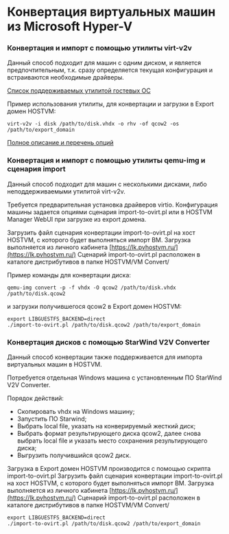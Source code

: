 # Конвертация виртуальных машин из Microsoft Hyper-V



### Конвертация и импорт с помощью утилиты virt-v2v

Данный способ подходит для машин с одним диском, и является предпочтительным, т.к. сразу определяется текущая конфигурация и встраиваются необходимые драйверы.

[Список поддерживаемых утилитой гостевых ОС](https://libguestfs.org/virt-v2v-support.1.html)

Пример использования утилиты, для конвертации и загрузки в Export домен HOSTVM:

```
virt-v2v -i disk /path/to/disk.vhdx -o rhv -of qcow2 -os /path/to/export_domain
```

[Полное описание и перечень опций](https://libguestfs.org/virt-v2v.1.html)

### Конвертация и импорт с помощью утилиты qemu-img и сценария import <a href="#user-content-konvertaciya-i-import-s-pomoshyu-utility-qemu-img-i-skripta-import-to-ovirt" id="user-content-konvertaciya-i-import-s-pomoshyu-utility-qemu-img-i-skripta-import-to-ovirt"></a>

Данный способ подходит для машин с несколькими дисками, либо неподдерживаемыми утилитой virt-v2v.

Требуется предварительная установка драйверов virtio. Конфигурация машины задается опциями сценария import-to-ovirt.pl или в HOSTVM Manager WebUI при загрузке из export домена.

Загрузить файл сценария конвертации import-to-ovirt.pl на хост HOSTVM, с которого будет выполняться импорт ВМ. Загрузка выполняется из личного кабинета [https://lk.pvhostvm.ru/](https://lk.pvhostvm.ru/) Сценарий import-to-ovirt.pl  расположен в каталоге дистрибутивов в папке HOSTVM/VM Convert/

Пример команды для конвертации диска:

```
qemu-img convert -p -f vhdx -O qcow2 /path/to/disk.vhdx /path/to/disk.qcow2
```

и загрузки получившегося qcow2 в Export домен HOSTVM:

```
export LIBGUESTFS_BACKEND=direct
./import-to-ovirt.pl /path/to/disk.qcow2 /path/to/export_domain
```

### Конвертация дисков с помощью StarWind V2V Converter <a href="#user-content-konvertaciya-problemnykh-diskov-s-pomoshyu-po-starwind" id="user-content-konvertaciya-problemnykh-diskov-s-pomoshyu-po-starwind"></a>

Данный способ конвертации также поддерживается для импорта виртуальных машин в HOSTVM.&#x20;

Потребуется отдельная Windows машина с установленным ПО StarWind V2V Converter.

Порядок действий:

* Скопировать vhdx на Windows машину;
* Запустить ПО Starwind;
* Выбрать local file, указать на конверируемый жесткий диск;
* Выбрать формат результирующего диска qcow2, далее снова выбрать local file и указать место сохранения результирующего диска;
* Выгрузить получившийся qcow2 диск.

Загрузка в Export домен HOSTVM производится с помощью скрипта import-to-ovirt.pl Загрузить файл сценария конвертации import-to-ovirt.pl на хост HOSTVM, с которого будет выполняться импорт ВМ. Загрузка выполняется из личного кабинета [https://lk.pvhostvm.ru/](https://lk.pvhostvm.ru/) Сценарий import-to-ovirt.pl  расположен в каталоге дистрибутивов в папке HOSTVM/VM Convert/



```
export LIBGUESTFS_BACKEND=direct
./import-to-ovirt.pl /path/to/disk.qcow2 /path/to/export_domain
```
